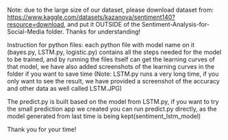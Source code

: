 Note: due to the large size of our dataset, please download dataset from: https://www.kaggle.com/datasets/kazanova/sentiment140?resource=download, and put it OUTSIDE of the Sentiment-Analysis-for-Social-Media folder. Thanks for understanding!

Instruction for python files: each python file with model name on it (bayes.py, LSTM.py, logistic.py) contains all the steps needed for the model to be trained, and by running the files itself can get the learning curves of that model, we have also added screenshots of the learning curves in the folder if you want to save time (Note: LSTM.py runs a very long time, if you only want to see the result, we have provided a screenshot of the accuracy and other data as well called LSTM.JPG)

The predict.py is built based on the model from LSTM.py, if you want to try the small prediction app we created you can run predict.py directly, as the model generated from last time is being kept(sentiment_lstm_model)

Thank you for your time! 
